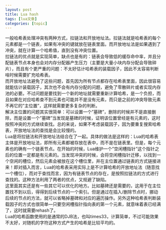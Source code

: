 ```yaml
---
layout: post
title: Lua hash 
tags: [lua文章]
categories: [topic]
---
```

一般哈希表处理冲突有两种方式，拉链法和开放地址法。拉链法就是哈希表的每个元素都是一个链表，如果有冲突的键就放在链表里面。而开放地址法是如果遇到了冲突，就在计算一个哈希值，直到没有冲突位置。  
拉链法的优点就是实现简单，缺点也是有的：链表会导致低的缓存命中率，并且分配链表节点本身也会对内存分配器产生压力（主要是大量小块内存分配会导致碎片），而且有个更严重的问题：不太好估计哈希表的装载因子，因此不太容易判断啥时候需要扩充哈希表。  
而开放地址法避免了这些问题，首先因为所有节点都存在哈希表里面，因此很容易就能估计装载因子，其次也不会有内存分配的问题，避免了零散碎片或者实现内存池的必要。不过问题是要找到一个新的地址就需要重新计算哈希，是一个负担，而且如果在对应哈希查不到元素也可能并不是没有元素，而只是之前的冲突导致元素不再它的”主位置”，这样就需要更多复杂的判断。  
解决主位置的问题其实很简单：可以设置一个”墓碑”，删除的时候并不是直接删除，而是设置一个”墓碑”当发现是墓碑的时候，证明该位置曾经是有元素的，这时按照冲突的方式继续查找。总的来说，如果不考虑装载因子，因为要重复搜索哈希表，开放地址法的查找是会比较慢的。  
Lua是将拉链法和开放地址法结合在了一起。具体的做法是这样的：Lua的哈希表主体是开放地址法，即所有元素都被存放在表中，而不是在链表里。但是，每个元素也的确有一个链表节点。在开始的时候，Lua维护一个”空闲槽指针”这个指针之后的位置一定都是有元素的。当发现冲突的时候，会将空闲槽指针迁移，以找到一个空闲的槽位，然后元素会被放在这个槽位里，并在主位置通过链表的方式链接进来！即对插入而言，Lua的哈希表采用实际上是不计算哈希的开放地址法（随意找一个槽位），而对于查找而言，因为有链表节点的存在，是按照拉链法的方式进行查找的。这种方法利用了两者的优点，又规避了缺陷。  
这里面其实还是有一些其它可以优化的地方。比如墓碑还是需要的，这用于在主位置找不到以后，得得到后续节点的一个索引。但是通过在插入/删除节点时，挪动后续的节点的方法，就可以省略掉墓碑和对应的遍历操作。另外这种哈希表判断装载因子的方式也很简单—只要空闲槽指针指向表的第一个元素，就意味着表已经满了，这时就需要rehash了。  
Lua的哈希函数使用的是通常的DJB法，也叫times33，计算简单，不过可能效果不太好，对随机的字符这种方式产生的哈希是比较平均的。